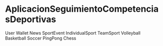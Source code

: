 # AplicacionSeguimientoCompetenciasDeportivas
User
Wallet 
News
SportEvent
IndividualSport
TeamSport
Volleyball
Basketball
Soccer
PingPong
Chess